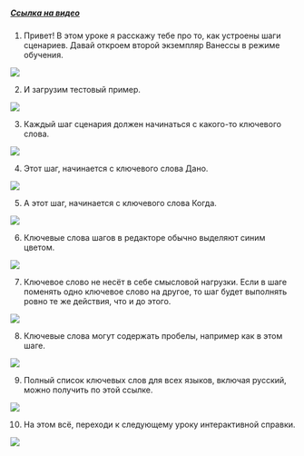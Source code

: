 ﻿##### [Ссылка на видео](https://youtu.be/HaP0fjCrapk)

001. Привет! В этом уроке я расскажу тебе про то, как устроены шаги сценариев. Давай откроем второй экземпляр Ванессы в режиме обучения.

![](https://vanessa-files.do.bit-erp.ru/Doc/1.2.041.1/MD/Глава03/images/000_КлючевыеСловаШагов.png)

002. И загрузим тестовый пример.

![](https://vanessa-files.do.bit-erp.ru/Doc/1.2.041.1/MD/Глава03/images/005_КлючевыеСловаШагов.png)

003. Каждый шаг сценария должен начинаться с какого-то ключевого слова.

![](https://vanessa-files.do.bit-erp.ru/Doc/1.2.041.1/MD/Глава03/images/006_КлючевыеСловаШагов.png)

004. Этот шаг, начинается с ключевого слова Дано.

![](https://vanessa-files.do.bit-erp.ru/Doc/1.2.041.1/MD/Глава03/images/009_КлючевыеСловаШагов.png)

005. А этот шаг, начинается с ключевого слова Когда.

![](https://vanessa-files.do.bit-erp.ru/Doc/1.2.041.1/MD/Глава03/images/015_КлючевыеСловаШагов.png)

006. Ключевые слова шагов в редакторе обычно выделяют синим цветом.

![](https://vanessa-files.do.bit-erp.ru/Doc/1.2.041.1/MD/Глава03/images/018_КлючевыеСловаШагов.png)

007. Ключевое слово не несёт в себе смысловой нагрузки. Если в шаге поменять одно ключевое слово на другое, то шаг будет выполнять ровно те же действия, что и до этого.

![](https://vanessa-files.do.bit-erp.ru/Doc/1.2.041.1/MD/Глава03/images/019_КлючевыеСловаШагов.png)

008. Ключевые слова могут содержать пробелы, например как в этом шаге.

![](https://vanessa-files.do.bit-erp.ru/Doc/1.2.041.1/MD/Глава03/images/022_КлючевыеСловаШагов.png)

009. Полный список ключевых слов для всех языков, включая русский, можно получить по этой ссылке.

![](https://vanessa-files.do.bit-erp.ru/Doc/1.2.041.1/MD/Глава03/images/027_КлючевыеСловаШагов.png)

010. На этом всё, переходи к следующему уроку интерактивной справки.

![](https://vanessa-files.do.bit-erp.ru/Doc/1.2.041.1/MD/Глава03/images/030_КлючевыеСловаШагов.png)
